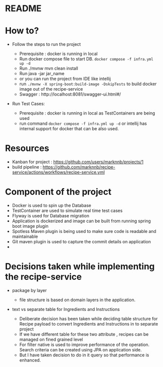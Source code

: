 # README

# How to?
* Follow the steps to run the project
  * Prerequisite : docker is running in local
  * Run docker compose file to start DB. ```docker compose -f infra.yml up -d```
  * Run ./mvnw mvn clean install
  * Run java -jar jar_name
  * or you can run the project from IDE like intellij
  * run ```./mvnw -X spring-boot:build-image -DskipTests``` to build docker image out of the recipe-service
  * Swagger : http://localhost:8081/swagger-ui.html#/

* Run Test Cases:
  * Prerequisite : docker is running in local as TestContainers are being used
  * run command ```docker compose -f infra.yml up -d``` or intellij has internal support for docker that can be also used.

    
# Resources
* Kanban for project : https://github.com/users/marknnb/projects/1
* build pipeline : https://github.com/marknnb/recipe-service/actions/workflows/recipe-service.yml

# Component of the project
* Docker is used to spin up the Database
* TestContainer are used to simulate real time test cases
* Flyway is used for Database migration
* Application is dockerized and image can be built from running spring boot image plugin
* Spotless Maven plugin is being used to make sure code is readable and maintainable
* Git maven plugin is used to capture the commit details on application
* 

# Decisions taken while implementing the recipe-service
* package by layer
  * file structure is based on domain layers in the application.

* text vs separate table for Ingredients and Instructions
  * Deliberate decision has been taken while deciding table structure for Recipe payload to convert Ingredients and Instructions in to separate project 
  * If we have different table for these two attribute , recipes can be managed on fined grained level
  * For filter native is used to improve performance of the operation. Search criteria can be created using JPA on application side.
  * But I have taken decision to do in it query so that performance is enhanced.
